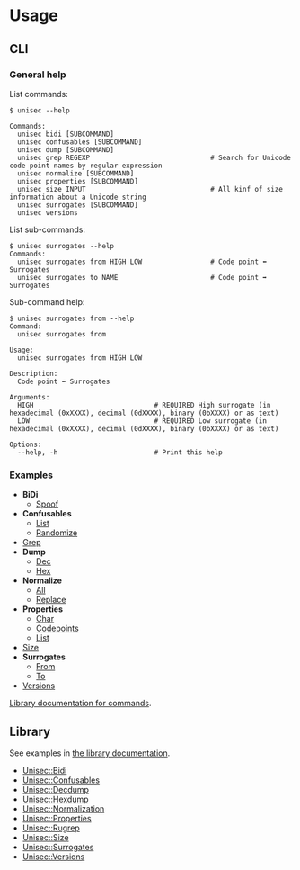 # Usage

## CLI

### General help

List commands:

```
$ unisec --help

Commands:
  unisec bidi [SUBCOMMAND]
  unisec confusables [SUBCOMMAND]
  unisec dump [SUBCOMMAND]
  unisec grep REGEXP                              # Search for Unicode code point names by regular expression
  unisec normalize [SUBCOMMAND]
  unisec properties [SUBCOMMAND]
  unisec size INPUT                               # All kinf of size information about a Unicode string
  unisec surrogates [SUBCOMMAND]
  unisec versions
```

List sub-commands:

```
$ unisec surrogates --help
Commands:
  unisec surrogates from HIGH LOW                 # Code point ⬅️ Surrogates
  unisec surrogates to NAME                       # Code point ➡️ Surrogates
```

Sub-command help:

```
$ unisec surrogates from --help
Command:
  unisec surrogates from

Usage:
  unisec surrogates from HIGH LOW

Description:
  Code point ⬅️ Surrogates

Arguments:
  HIGH                              # REQUIRED High surrogate (in hexadecimal (0xXXXX), decimal (0dXXXX), binary (0bXXXX) or as text)
  LOW                               # REQUIRED Low surrogate (in hexadecimal (0xXXXX), decimal (0dXXXX), binary (0bXXXX) or as text)

Options:
  --help, -h                        # Print this help
```

### Examples

- **BiDi**
  - [Spoof](https://.github.io/unisec/yard/Unisec/CLI/Commands/Bidi/Spoof)
- **Confusables**
  - [List](https://.github.io/unisec/yard/Unisec/CLI/Commands/Confusables/List)
  - [Randomize](https://.github.io/unisec/yard/Unisec/CLI/Commands/Confusables/Randomize)
- [Grep](https://.github.io/unisec/yard/Unisec/CLI/Commands/Grep)
- **Dump**
  - [Dec](https://.github.io/unisec/yard/Unisec/CLI/Commands/Dump/Dec)
  - [Hex](https://.github.io/unisec/yard/Unisec/CLI/Commands/Dump/Hex)
- **Normalize**
  - [All](https://.github.io/unisec/yard/Unisec/CLI/Commands/Normalize/All)
  - [Replace](https://.github.io/unisec/yard/Unisec/CLI/Commands/Normalize/Replace)
- **Properties**
  - [Char](https://.github.io/unisec/yard/Unisec/CLI/Commands/Properties/Char)
  - [Codepoints](https://.github.io/unisec/yard/Unisec/CLI/Commands/Properties/Codepoints)
  - [List](https://.github.io/unisec/yard/Unisec/CLI/Commands/Properties/List)
- [Size](https://.github.io/unisec/yard/Unisec/CLI/Commands/Size)
- **Surrogates**
  - [From](https://.github.io/unisec/yard/Unisec/CLI/Commands/Surrogates/From)
  - [To](https://.github.io/unisec/yard/Unisec/CLI/Commands/Surrogates/To)
- [Versions](https://.github.io/unisec/yard/Unisec/CLI/Commands/Versions)

[Library documentation for commands](https://.github.io/unisec/yard/Unisec/CLI/Commands).

## Library

See examples in [the library documentation](https://.github.io/unisec/yard/Unisec).

- [Unisec::Bidi](https://.github.io/unisec/yard/Unisec/Bidi)
- [Unisec::Confusables](https://.github.io/unisec/yard/Unisec/Confusables)
- [Unisec::Decdump](https://.github.io/unisec/yard/Unisec/Decdump)
- [Unisec::Hexdump](https://.github.io/unisec/yard/Unisec/Hexdump)
- [Unisec::Normalization](https://.github.io/unisec/yard/Unisec/Normalization)
- [Unisec::Properties](https://.github.io/unisec/yard/Unisec/Properties)
- [Unisec::Rugrep](https://.github.io/unisec/yard/Unisec/Rugrep)
- [Unisec::Size](https://.github.io/unisec/yard/Unisec/Size)
- [Unisec::Surrogates](https://.github.io/unisec/yard/Unisec/Surrogates)
- [Unisec::Versions](https://.github.io/unisec/yard/Unisec/Versions)
